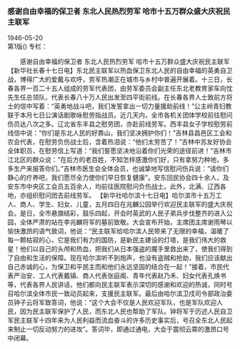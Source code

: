 ### 感谢自由幸福的保卫者  东北人民热烈劳军  哈市十五万群众盛大庆祝民主联军  

1946-05-20  
第1版()
专栏：

　　感谢自由幸福的保卫者
    东北人民热烈劳军
    哈市十五万群众盛大庆祝民主联军
    【新华社长春十七日电】东北民主联军以热血保卫东北人民的自由幸福的英勇自卫战，博得广大的爱戴与欢呼，劳军热潮正在城市与乡村中普遍开展着。十三日，长春各界一百二十五人组成的劳军代表团，由劳军委员会副主任东北老教育家车向忱先生任总领队，代表长春八十万人民出发至四平街前线。在长春各界人士致前方将士的信中写着：“英勇地战斗吧，我们发誓拿出一切力量援助前线！”公主岭青妇教联于本月七日公演话剧歌咏慰劳指战员。近几天内，全市各机关团体学校前往慰问伤员达八次之多。辽北省东丰县之慰劳团，亦赴前线劳军。西丰县女子学校慰劳前线信中说：“你们是东北人民的好靠山，我们坚决拥护你们！”吉林县昌邑区工会和农会代表，在慰劳负伤战士后，含着热泪说：“他们太劳苦了！”吉林中苏友好协会全体职员，在慰劳信上写道：“我们誓愿坚决地沿着你们光荣的途径前进！”吉林市江北区的群众说：“在后方的老百姓，不知怎样感激你们好，只有拿努力种地，多多生产来报答你们。”吉林市医生会全体会员，也诚挚地写信慰问伤兵说：“请你们静心的疗养吧，我们愿尽全力使你们早日恢复健康”。安东回民协会四十余人，及安东市中央区工会员五百余人，均前往医院慰问负伤战士。此外，北满、辽西各地，亦组织慰问团去前线劳军。
    【新华社哈尔滨十七日电】哈尔滨市十五万工人、商人、学生、妇女、儿童，五月四日在兆麟公园举行欢迎民主联军的盛大庆祝会。是日，全市悬旗结彩，鼓乐四起，开会时英武的人民子弟兵步伐整齐的进入公园，全体严肃的站在李兆麟将军的墓前致敬。大会宣布开始，主席团主席谢雨琴以愉快激昂的语气致词，他说：“民主联军给哈尔滨人民带来了无限的幸福，温暖了每一颗枯寂的心，它是我们有力的国防，是新民主建设的灯塔，是我们伟大的救星！他们以自己的头颅和热血，把我们从日本强盗的魔手里救出来了，使我们得到了自由和生活的保障。现在哈尔滨听不到炮声，也没有盗贼和抢劫，我们应该献出自己赤诚的心，为保卫和平民主而和他们永远坚固的结合在一起！”接着，市民代表严治安、工人代表戴镇、商人代表张庭阁、青年代表赵乃禾、妇女代表孔焕书等，代表各界人民讲话，他们都向民主联军表示深切的感谢和欢迎的热诚，同时号召哈尔滨全体市民一致动员起来，支援民主联军。最后由哈尔滨卫戍司令部政治委员钟子云将军致答词，他说：“这个大会不仅是人民欢迎军队，也是军队欢迎人民，因为民主联军保护了人民，而东北人民也帮助了军队。钟将军于历述人民自卫军民主联军十四年来为人民利益而流血奋斗的许多历史事实后，号召全东北人民起来制止一切反动努力的进攻”。答词毕，即通过通电，大会于震彻云霄的激昂口号中闭幕。  
